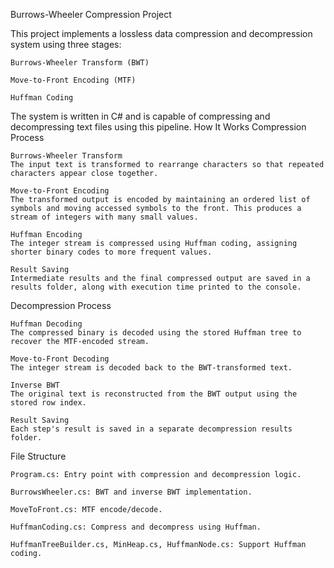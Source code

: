 Burrows-Wheeler Compression Project

This project implements a lossless data compression and decompression system using three stages:

    Burrows-Wheeler Transform (BWT)

    Move-to-Front Encoding (MTF)

    Huffman Coding

The system is written in C# and is capable of compressing and decompressing text files using this pipeline.
How It Works
Compression Process

    Burrows-Wheeler Transform
    The input text is transformed to rearrange characters so that repeated characters appear close together.

    Move-to-Front Encoding
    The transformed output is encoded by maintaining an ordered list of symbols and moving accessed symbols to the front. This produces a stream of integers with many small values.

    Huffman Encoding
    The integer stream is compressed using Huffman coding, assigning shorter binary codes to more frequent values.

    Result Saving
    Intermediate results and the final compressed output are saved in a results folder, along with execution time printed to the console.

Decompression Process

    Huffman Decoding
    The compressed binary is decoded using the stored Huffman tree to recover the MTF-encoded stream.

    Move-to-Front Decoding
    The integer stream is decoded back to the BWT-transformed text.

    Inverse BWT
    The original text is reconstructed from the BWT output using the stored row index.

    Result Saving
    Each step's result is saved in a separate decompression results folder.

File Structure

    Program.cs: Entry point with compression and decompression logic.

    BurrowsWheeler.cs: BWT and inverse BWT implementation.

    MoveToFront.cs: MTF encode/decode.

    HuffmanCoding.cs: Compress and decompress using Huffman.

    HuffmanTreeBuilder.cs, MinHeap.cs, HuffmanNode.cs: Support Huffman coding.
